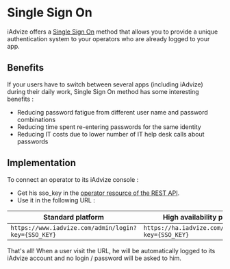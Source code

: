 # Single Sign On

iAdvize offers a [Single Sign On](http://en.wikipedia.org/wiki/Single_sign-on) method that allows you to provide a unique authentication system to your operators who are already logged to your app.

## Benefits

If your users have to switch between several apps (including iAdvize) during their daily work, Single Sign On method has some interesting benefits :

*   Reducing password fatigue from different user name and password combinations
*   Reducing time spent re-entering passwords for the same identity
*   Reducing IT costs due to lower number of IT help desk calls about passwords

## Implementation

To connect an operator to its iAdvize console :

*   Get his sso_key in the [operator resource of the REST API](#operator).
*   Use it in the following URL :

| Standard platform | High availability platform |
| --- | --- |
| `https://www.iadvize.com/admin/login?key={SSO_KEY}` | `https://ha.iadvize.com/admin/login?key={SSO_KEY}` |

That's all! When a user visit the URL, he will be automatically logged to its iAdvize account and no login / password will be asked to him.
